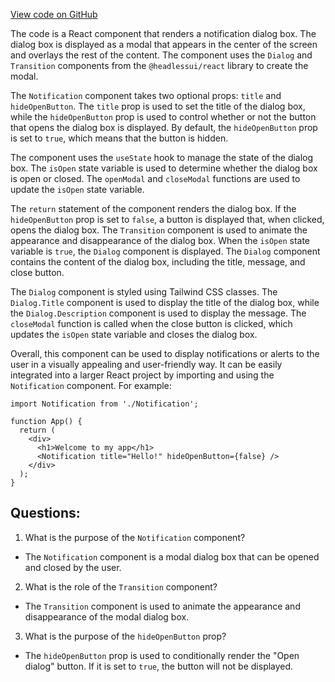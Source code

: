 [View code on GitHub](zoo-labs/zoo/blob/master/core/src/modals/NotificationModal/index.tsx)

The code is a React component that renders a notification dialog box. The dialog box is displayed as a modal that appears in the center of the screen and overlays the rest of the content. The component uses the `Dialog` and `Transition` components from the `@headlessui/react` library to create the modal.

The `Notification` component takes two optional props: `title` and `hideOpenButton`. The `title` prop is used to set the title of the dialog box, while the `hideOpenButton` prop is used to control whether or not the button that opens the dialog box is displayed. By default, the `hideOpenButton` prop is set to `true`, which means that the button is hidden.

The component uses the `useState` hook to manage the state of the dialog box. The `isOpen` state variable is used to determine whether the dialog box is open or closed. The `openModal` and `closeModal` functions are used to update the `isOpen` state variable.

The `return` statement of the component renders the dialog box. If the `hideOpenButton` prop is set to `false`, a button is displayed that, when clicked, opens the dialog box. The `Transition` component is used to animate the appearance and disappearance of the dialog box. When the `isOpen` state variable is `true`, the `Dialog` component is displayed. The `Dialog` component contains the content of the dialog box, including the title, message, and close button.

The `Dialog` component is styled using Tailwind CSS classes. The `Dialog.Title` component is used to display the title of the dialog box, while the `Dialog.Description` component is used to display the message. The `closeModal` function is called when the close button is clicked, which updates the `isOpen` state variable and closes the dialog box.

Overall, this component can be used to display notifications or alerts to the user in a visually appealing and user-friendly way. It can be easily integrated into a larger React project by importing and using the `Notification` component. For example:

```
import Notification from './Notification';

function App() {
  return (
    <div>
      <h1>Welcome to my app</h1>
      <Notification title="Hello!" hideOpenButton={false} />
    </div>
  );
}
```
## Questions: 
 1. What is the purpose of the `Notification` component?
- The `Notification` component is a modal dialog box that can be opened and closed by the user.

2. What is the role of the `Transition` component?
- The `Transition` component is used to animate the appearance and disappearance of the modal dialog box.

3. What is the purpose of the `hideOpenButton` prop?
- The `hideOpenButton` prop is used to conditionally render the "Open dialog" button. If it is set to `true`, the button will not be displayed.